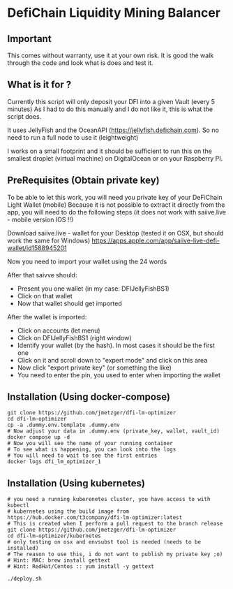 # DefiChain Liquidity Mining Balancer

## Important 

This comes without warranty, use it at your own risk. 
It is good the walk through the code and look what is does and test it. 

## What is it for ? 

Currently this script will only deposit your DFI into a given Vault (every 5 minutes) 
As I had to do this manually and I do not like it, this is what the script does.

It uses JellyFish and the OceanAPI (https://jellyfish.defichain.com). So no need to run a full node to use it (leightweight) 

I works on a small footprint and it should be sufficient to run this 
on the smallest droplet (virtual machine) on DigitalOcean or on your Raspberry PI. 

## PreRequisites (Obtain private key)

To be able to let this work, you will need you private key of your DeFiChain Light Wallet (mobile) 
Because it is not possible to extract it directly from the app, you will need to do the following 
steps (it does not work with saiive.live - mobile version IOS !!) 

Download saiive.live - wallet for your Desktop (tested it on OSX, but should work the same for Windows) 
https://apps.apple.com/app/saiive-live-defi-wallet/id1588945201

Now you need to import your wallet using the 24 words 

After that saivve should: 
  * Present you one wallet (in my case: DFIJellyFishBS1) 
  * Click on that wallet 
  * Now that wallet should get imported 

After the wallet is imported: 
  * Click on accounts (let menu) 
  * Click on DFIJellyFishBS1 (right window)
  * Identify your wallet (by the hash). In most cases it should be the first one 
  * Click on it and scroll down to "expert mode" and click on this area
  * Now click "export private key" (or something the like)  
  * You need to enter the pin, you used to enter when importing the wallet 

## Installation (Using docker-compose) 

```
git clone https://github.com/jmetzger/dfi-lm-optimizer 
cd dfi-lm-optimizer 
cp -a .dummy.env.template .dummy.env 
# Now adjust your data in .dummy.env (private_key, wallet, vault_id) 
docker compose up -d 
# Now you will see the name of your running container 
# To see what is happening, you can look into the logs 
# You will need to wait to see the first entries
docker logs dfi_lm_optimizer_1 

```

## Installation (Using kubernetes) 

```
# you need a running kuberenetes cluster, you have access to with kubectl 
# kubernetes using the build image from https://hub.docker.com/t3company/dfi-lm-optimizer:latest 
# This is created when I perform a pull request to the branch release 
git clone https://github.com/jmetzger/dfi-lm-optimizer 
cd dfi-lm-optimizer/kubernetes 
# only testing on osx and envsubst tool is needed (needs to be installed) 
# The reason to use this, i do not want to publish my private key ;o)
# Hint: MAC: brew install gettext
# Hint: RedHat/Centos :: yum install -y gettext

./deploy.sh 

```
